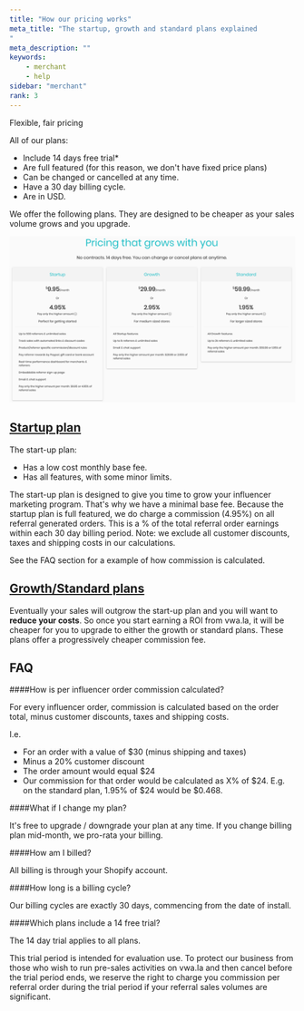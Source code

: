 ```yaml
---
title: "How our pricing works"
meta_title: "The startup, growth and standard plans explained
"
meta_description: ""
keywords:
    - merchant
    - help
sidebar: "merchant"
rank: 3
---
```


Flexible, fair pricing 

All of our plans:

*   Include 14 days free trial\*
*   Are full featured (for this reason, we don't have fixed price plans)
*   Can be changed or cancelled at any time.
*   Have a 30 day billing cycle.
*   Are in USD.

We offer the following plans. They are designed to be cheaper as your sales volume grows and you upgrade.

[![](/images/merchant/pricing.png)](https://www.vwa.la/#/pricing) 

[Startup plan](https://www.vwa.la/#/pricing)
--------------------------------------------

The start-up plan:

*   Has a low cost monthly base fee.
*   Has all features, with some minor limits.

The start-up plan is designed to give you time to grow your influencer marketing program. That's why we have a minimal base fee. Because the startup plan is full featured, we do charge a commission (4.95%) on all referral generated orders. This is a % of the total referral order earnings within each 30 day billing period. Note: we exclude all customer discounts, taxes and shipping costs in our calculations.

See the FAQ section for a example of how commission is calculated.

[Growth/Standard plans](https://www.vwa.la/#/pricing)
-----------------------------------------------------

Eventually your sales will outgrow the start-up plan and you will want to **reduce your costs**. So once you start earning a ROI from vwa.la, it will be cheaper for you to upgrade to either the growth or standard plans. These plans offer a progressively cheaper commission fee.

FAQ
---

####How is per influencer order commission calculated?

For every influencer order, commission is calculated based on the order total, minus customer discounts, taxes and shipping costs.

I.e.

*   For an order with a value of $30 (minus shipping and taxes)
*   Minus a 20% customer discount
*   The order amount would equal $24
*   Our commission for that order would be calculated as X% of $24. E.g. on the standard plan, 1.95% of $24 would be $0.468.

####What if I change my plan?

It's free to upgrade / downgrade your plan at any time. If you change billing plan mid-month, we pro-rata your billing.

####How am I billed?

All billing is through your Shopify account.

####How long is a billing cycle?

Our billing cycles are exactly 30 days, commencing from the date of install.

####Which plans include a 14 free trial?

The 14 day trial applies to all plans.

This trial period is intended for evaluation use. To protect our business from those who wish to run pre-sales activities on vwa.la and then cancel before the trial period ends, we reserve the right to charge you commission per referral order during the trial period if your referral sales volumes are significant.